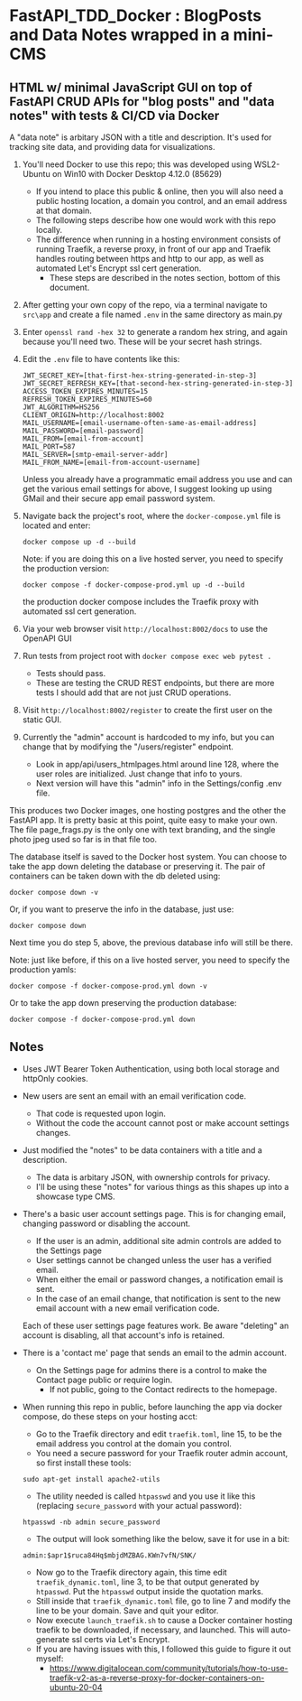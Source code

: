 # FastAPI_TDD_Docker : BlogPosts and Data Notes wrapped in a mini-CMS

## HTML w/ minimal JavaScript GUI on top of FastAPI CRUD APIs for "blog posts" and "data notes" with tests & CI/CD via Docker

A "data note" is arbitary JSON with a title and description. It's used for tracking site data, and providing data for visualizations.

1. You'll need Docker to use this repo; this was developed using WSL2-Ubuntu on Win10 with Docker Desktop 4.12.0 (85629)
   - If you intend to place this public & online, then you will also need a public hosting location, a domain you control, and an email address at that domain.
   - The following steps describe how one would work with this repo locally.
   - The difference when running in a hosting environment consists of running Traefik, a reverse proxy, in front of our app
   and Traefik handles routing between https and http to our app, as well as automated Let's Encrypt ssl cert generation.
     - These steps are described in the notes section, bottom of this document.
2. After getting your own copy of the repo, via a terminal navigate to `src\app` and create a file named `.env` in the same directory as main.py
3. Enter `openssl rand -hex 32` to generate a random hex string, and again because you'll need two. These will be your secret hash strings.
4. Edit the `.env` file to have contents like this:

    ```text
    JWT_SECRET_KEY=[that-first-hex-string-generated-in-step-3]
    JWT_SECRET_REFRESH_KEY=[that-second-hex-string-generated-in-step-3]
    ACCESS_TOKEN_EXPIRES_MINUTES=15
    REFRESH_TOKEN_EXPIRES_MINUTES=60
    JWT_ALGORITHM=HS256
    CLIENT_ORIGIN=http://localhost:8002
    MAIL_USERNAME=[email-username-often-same-as-email-address]
    MAIL_PASSWORD=[email-password]
    MAIL_FROM=[email-from-account]
    MAIL_PORT=587
    MAIL_SERVER=[smtp-email-server-addr]
    MAIL_FROM_NAME=[email-from-account-username]
    ```

    Unless you already have a programmatic email address you use and can get the various
    email settings for above, I suggest looking up using GMail and their secure app email password system.

5. Navigate back the project's root, where the `docker-compose.yml` file is located and enter:

    ```text
    docker compose up -d --build
    ```

    Note: if you are doing this on a live hosted server, you need to specify the production version:

    ```text
    docker compose -f docker-compose-prod.yml up -d --build
    ```

    the production docker compose includes the Traefik proxy with automated ssl cert generation.

6. Via your web browser visit `http://localhost:8002/docs` to use the OpenAPI GUI
7. Run tests from project root with `docker compose exec web pytest .`

   - Tests should pass.
   - These are testing the CRUD REST endpoints, but there are more tests I should add that are not just CRUD operations.

8. Visit `http://localhost:8002/register` to create the first user on the static GUI.

9. Currently the "admin" account is hardcoded to my info, but you can change that by modifying the "/users/register" endpoint.

   - Look in app/api/users_htmlpages.html around line 128, where the user roles are initialized. Just change that info to yours.
   - Next version will have this "admin" info in the Settings/config .env file.

This produces two Docker images, one hosting postgres and the other the FastAPI app.
It is pretty basic at this point, quite easy to make your own. The file page_frags.py is the only one
with text branding, and the single photo jpeg used so far is in that file too.

The database itself is saved to the Docker host system. You can choose to take the app down deleting the database or preserving it.
The pair of containers can be taken down with the db deleted using:

`docker compose down -v`

Or, if you want to preserve the info in the database, just use:

`docker compose down`

Next time you do step 5, above, the previous database info will still be there.

Note: just like before, if this on a live hosted server, you need to specify the production yamls:

  `docker compose -f docker-compose-prod.yml down -v`

Or to take the app down preserving the production database:

  `docker compose -f docker-compose-prod.yml down`
  
## Notes

- Uses JWT Bearer Token Authentication, using both local storage and httpOnly cookies.

- New users are sent an email with an email verification code.
  - That code is requested upon login.
  - Without the code the account cannot post or make account settings changes.

- Just modified the "notes" to be data containers with a title and a description.
  - The data is arbitary JSON, with ownership controls for privacy.
  - I'll be using these "notes" for various things as this shapes up into a showcase type CMS.

- There's a basic user account settings page. This is for changing email, changing password or disabling the account.
  - If the user is an admin, additional site admin controls are added to the Settings page
  - User settings cannot be changed unless the user has a verified email.
  - When either the email or password changes, a notification email is sent.
  - In the case of an email change, that notification is sent to the new email account with a new email verification code.

  Each of these user settings page features work. Be aware "deleting" an account is disabling, all that account's info is retained.

- There is a 'contact me' page that sends an email to the admin account.
  - On the Settings page for admins there is a control to make the Contact page public or require login.
    - If not public, going to the Contact redirects to the homepage.

- When running this repo in public, before launching the app via docker compose, do these steps on your hosting acct:
  - Go to the Traefik directory and edit `traefik.toml`, line 15, to be the email address you control at the domain you control.
  - You need a secure password for your Traefik router admin account, so first install these tools:

  `sudo apt-get install apache2-utils`

  - The utility needed is called `htpasswd` and you use it like this (replacing `secure_password` with your actual password):

  `htpasswd -nb admin secure_password`

  - The output will look something like the below, save it for use in a bit:

  `admin:$apr1$ruca84Hq$mbjdMZBAG.KWn7vfN/SNK/`

  - Now go to the Traefik directory again, this time edit `traefik_dynamic.toml`, line 3, to be
  that output generated by `htpasswd`. Put the `htpasswd` output inside the quotation marks.
  - Still inside that `traefik_dynamic.toml` file, go to line 7 and modify the line to be your domain. Save and quit your editor.
  - Now execute `launch_traefik.sh` to cause a Docker container hosting traefik to be downloaded, if necessary,
  and launched. This will auto-generate ssl certs via Let's Encrypt.
  - If you are having issues with this, I followed this guide to figure it out myself:
    - <https://www.digitalocean.com/community/tutorials/how-to-use-traefik-v2-as-a-reverse-proxy-for-docker-containers-on-ubuntu-20-04>
